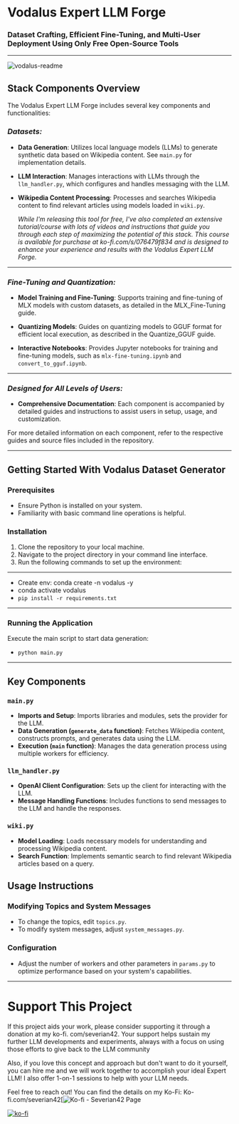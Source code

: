 # Vodalus Expert LLM Forge

### Dataset Crafting, Efficient Fine-Tuning, and Multi-User Deployment Using Only Free Open-Source Tools

---

![vodalus-readme](https://github.com/severian42/Vodalus-Expert-LLM-Forge/assets/133655553/1b926eff-41ed-4516-a128-c9e3edce2770)

## Stack Components Overview

The Vodalus Expert LLM Forge includes several key components and functionalities:

### *Datasets:*
- **Data Generation**: Utilizes local language models (LLMs) to generate synthetic data based on Wikipedia content. See `main.py` for implementation details.

- **LLM Interaction**: Manages interactions with LLMs through the `llm_handler.py`, which configures and handles messaging with the LLM.

- **Wikipedia Content Processing**: Processes and searches Wikipedia content to find relevant articles using models loaded in `wiki.py`.

  *While I'm releasing this tool for free, I've also completed an extensive tutorial/course with lots of videos and instructions that guide you through each step of maximizing the potential of this stack. This course is available for purchase at ko-fi.com/s/076479f834 and is designed to enhance your experience and results with the Vodalus Expert LLM Forge.*

---

### *Fine-Tuning and Quantization:*
- **Model Training and Fine-Tuning**: Supports training and fine-tuning of MLX models with custom datasets, as detailed in the MLX_Fine-Tuning guide.

- **Quantizing Models**: Guides on quantizing models to GGUF format for efficient local execution, as described in the Quantize_GGUF guide.

- **Interactive Notebooks**: Provides Jupyter notebooks for training and fine-tuning models, such as `mlx-fine-tuning.ipynb` and `convert_to_gguf.ipynb`.

---

### *Designed for All Levels of Users:*
- **Comprehensive Documentation**: Each component is accompanied by detailed guides and instructions to assist users in setup, usage, and customization.

For more detailed information on each component, refer to the respective guides and source files included in the repository.

---

## Getting Started With Vodalus Dataset Generator

### Prerequisites
- Ensure Python is installed on your system.
- Familiarity with basic command line operations is helpful.

### Installation
1. Clone the repository to your local machine.
2. Navigate to the project directory in your command line interface.
3. Run the following commands to set up the environment:
---
- Create env: conda create -n vodalus -y
- conda activate vodalus
- `pip install -r requirements.txt`
---

### Running the Application
Execute the main script to start data generation:
- `python main.py`
---

## Key Components

### `main.py`
- **Imports and Setup**: Imports libraries and modules, sets the provider for the LLM.
- **Data Generation (`generate_data` function)**: Fetches Wikipedia content, constructs prompts, and generates data using the LLM.
- **Execution (`main` function)**: Manages the data generation process using multiple workers for efficiency.

### `llm_handler.py`
- **OpenAI Client Configuration**: Sets up the client for interacting with the LLM.
- **Message Handling Functions**: Includes functions to send messages to the LLM and handle the responses.

### `wiki.py`
- **Model Loading**: Loads necessary models for understanding and processing Wikipedia content.
- **Search Function**: Implements semantic search to find relevant Wikipedia articles based on a query.

## Usage Instructions

### Modifying Topics and System Messages
- To change the topics, edit `topics.py`.
- To modify system messages, adjust `system_messages.py`.

### Configuration
- Adjust the number of workers and other parameters in `params.py` to optimize performance based on your system's capabilities.

---

# Support This Project

If this project aids your work, please consider supporting it through a donation at my ko-fi. com/severian42. Your support helps sustain my further LLM developments and experiments, always with a focus on using those efforts to give back to the LLM community

Also, if you love this concept and approach but don't want to do it yourself, you can hire me and we will work together to accomplish your ideal Expert LLM! I also offer 1-on-1 sessions to help with your LLM needs.

Feel free to reach out! You can find the details on my Ko-Fi: Ko-fi.com/severian42[![Ko-fi - Severian42 Page](Ko-fi.com/severian42)

[![ko-fi](https://ko-fi.com/img/githubbutton_sm.svg)](https://ko-fi.com/N4N4XZ2TZ)
